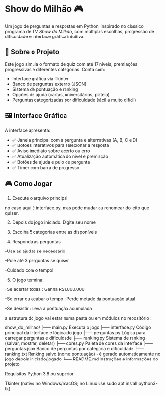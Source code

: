 # Show do Milhão 🎮

Um jogo de perguntas e respostas em Python, inspirado no clássico programa de TV *Show do Milhão*, com múltiplas escolhas, progressão de dificuldade e interface gráfica intuitiva.

## 📘 Sobre o Projeto

Este jogo simula o formato de quiz com até 17 níveis, premiações progressivas e diferentes categorias. Conta com:

- Interface gráfica via Tkinter
- Banco de perguntas externo (JSON)
- Sistema de pontuação e ranking
- Opções de ajuda (cartas, universitários, plateia)
- Perguntas categorizadas por dificuldade (fácil a muito difícil)

## 🖼 Interface Gráfica

A interface apresenta:

- ✅ Janela principal com a pergunta e alternativas (A, B, C e D)
- ✅ Botões interativos para selecionar a resposta
- ✅ Aviso imediato sobre acerto ou erro
- ✅ Atualização automática do nível e premiação
- ✅ Botões de ajuda e pulo de pergunta
- ✅ Timer com barra de progresso

## 🎮 Como Jogar

1. Execute o arquivo principal

no caso aqui é interface.py, mas pode mudar ou renomear do jeito que quiser. 

2. Depois do jogo iniciado. Digite seu nome

3. Escolha 5 categorias entre as disponíveis

4. Responda as perguntas

-Use as ajudas se necessário

-Pule até 3 perguntas se quiser

-Cuidado com o tempo!

5. O jogo termina:

-Se acertar todas : Ganha R$1.000.000

-Se errar ou acabar o tempo : Perde metade da pontuação atual

-Se desistir : Leva a pontuação acumulada

a estrutura do jogo vai estar numa pasta ou em módulos no repositório :

show_do_milhao/
├── main.py                Executa o jogo
├── interface.py           Código principal da interface e lógica do jogo
├── perguntas.py           Lógica para carregar perguntas e dificuldade
├── ranking.py             Sistema de ranking (salvar, mostrar, deletar)
├── cores.py               Paleta de cores da interface
├── perguntas.json         Banco de perguntas por categoria e dificuldade
├── ranking.txt            Ranking salvo (nome:pontuação) - é gerado automaticamente no jogo depois iniciado/jogado
└── README.md              Instruções e informações do projeto

Requisitos
Python 3.8 ou superior

Tkinter (nativo no Windows/macOS; no Linux use sudo apt install python3-tk)
